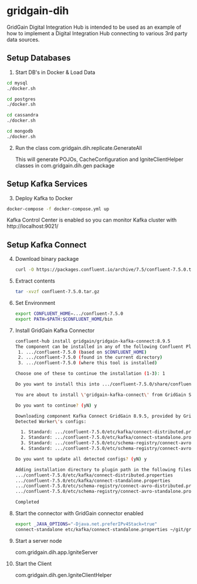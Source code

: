 # gridgain-dih
GridGain Digital Integration Hub is intended to be used as an example of how to implement a Digital Integration Hub connecting to various 3rd party data sources.

## Setup Databases

1. Start DB's in Docker & Load Data

```sh
cd mysql
./docker.sh

cd postgres
./docker.sh

cd cassandra
./docker.sh

cd mongodb
./docker.sh
```

2. Run the class com.gridgain.dih.replicate.GenerateAll

	This will generate POJOs, CacheConfiguration and IgniteClientHelper classes in com.gridgain.dih.gen package

## Setup Kafka Services

3. Deploy Kafka to Docker

```sh
docker-compose -f docker-compose.yml up
```

Kafka Control Center is enabled so you can monitor Kafka cluster with http://localhost:9021/

## Setup Kafka Connect
4. Download binary package

    ```bash
    curl -O https://packages.confluent.io/archive/7.5/confluent-7.5.0.tar.gz
    ```
5. Extract contents

    ```bash
    tar -xvzf confluent-7.5.0.tar.gz
    ```
6. Set Environment
    
    ```bash
    export CONFLUENT_HOME=.../confluent-7.5.0
    export PATH=$PATH:$CONFLUENT_HOME/bin
    ```
7. Install GridGain Kafka Connector
    
    ```bash
    confluent-hub install gridgain/gridgain-kafka-connect:8.9.5
    The component can be installed in any of the following Confluent Platform installations:
     1. .../confluent-7.5.0 (based on $CONFLUENT_HOME)
     2. .../confluent-7.5.0 (found in the current directory)    
     3. .../confluent-7.5.0 (where this tool is installed)

    Choose one of these to continue the installation (1-3): 1

    Do you want to install this into .../confluent-7.5.0/share/confluent-hub-components? (yN) y

    You are about to install \'gridgain-kafka-connect\' from GridGain Systems, Inc., as published on Confluent Hub. 

    Do you want to continue? (yN) y

    Downloading component Kafka Connect GridGain 8.9.5, provided by GridGain Systems, Inc. from Confluent Hub and installing into .../confluent-7.5.0/share/confluent-hub-components 
    Detected Worker\'s configs:

      1. Standard: .../confluent-7.5.0/etc/kafka/connect-distributed.properties 
      2. Standard: .../confluent-7.5.0/etc/kafka/connect-standalone.properties 
      3. Standard: .../confluent-7.5.0/etc/schema-registry/connect-avro-distributed.properties 
      4. Standard: .../confluent-7.5.0/etc/schema-registry/connect-avro-standalone.properties 

    Do you want to update all detected configs? (yN) y

    Adding installation directory to plugin path in the following files: 
    .../confluent-7.5.0/etc/kafka/connect-distributed.properties 
    .../confluent-7.5.0/etc/kafka/connect-standalone.properties 
    .../confluent-7.5.0/etc/schema-registry/connect-avro-distributed.properties 
    .../confluent-7.5.0/etc/schema-registry/connect-avro-standalone.properties 

    Completed 

    ```

8. Start the connector with GridGain connector enabled

	```bash
	export _JAVA_OPTIONS="-Djava.net.preferIPv4Stack=true"
	connect-standalone etc/kafka/connect-standalone.properties ~/git/gridgain-dih/kafka/gridgain-kafka-connect-sink.properties
	```

9. Start a server node

	com.gridgain.dih.app.IgniteServer

10. Start the Client

	com.gridgain.dih.gen.IgniteClientHelper
